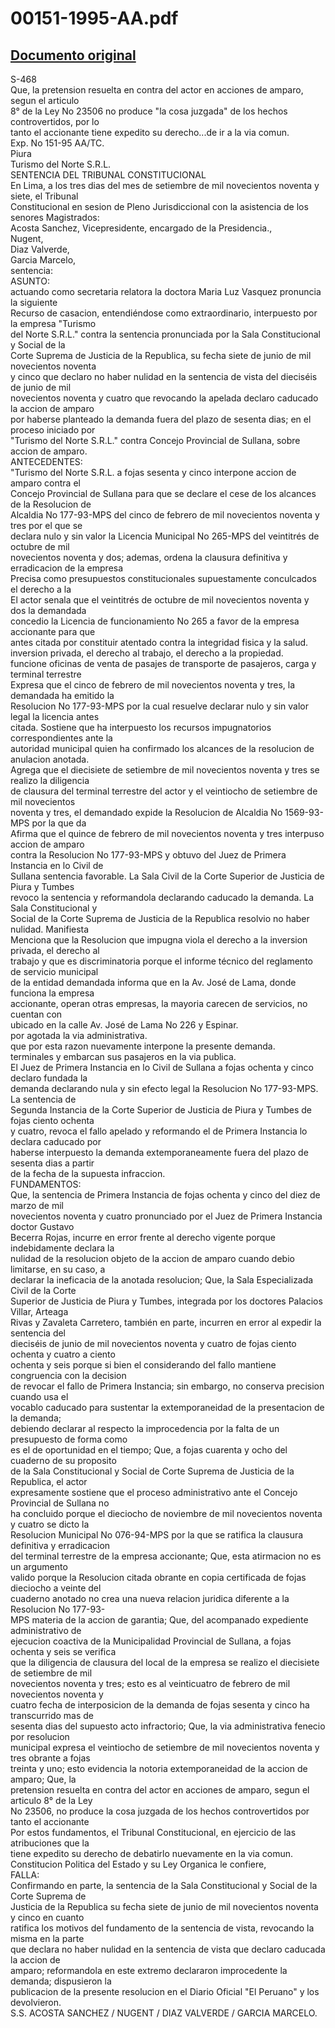 
00151-1995-AA.pdf
=================
  
[Documento original](https://tc.gob.pe/jurisprudencia/1997/00151-1995-AA.pdf)  
---  
S-468  
Que, la pretension resuelta en contra del actor en acciones de amparo, segun el articulo  
8° de la Ley No 23506 no produce "la cosa juzgada" de los hechos controvertidos, por lo  
tanto el accionante tiene expedito su derecho...de ir a la via comun.  
Exp. No 151-95 AA/TC.  
Piura  
Turismo del Norte S.R.L.  
SENTENCIA DEL TRIBUNAL CONSTITUCIONAL  
En Lima, a los tres dias del mes de setiembre de mil novecientos noventa y siete, el Tribunal  
Constitucional en sesion de Pleno Jurisdiccional con la asistencia de los senores Magistrados:  
Acosta Sanchez, Vicepresidente, encargado de la Presidencia.,  
Nugent,  
Diaz Valverde,  
Garcia Marcelo,  
sentencia:  
ASUNTO:  
actuando como secretaria relatora la doctora Maria Luz Vasquez pronuncia la siguiente  
Recurso de casacion, entendiéndose como extraordinario, interpuesto por la empresa "Turismo  
del Norte S.R.L." contra la sentencia pronunciada por la Sala Constitucional y Social de la  
Corte Suprema de Justicia de la Republica, su fecha siete de junio de mil novecientos noventa  
y cinco que declaro no haber nulidad en la sentencia de vista del dieciséis de junio de mil  
novecientos noventa y cuatro que revocando la apelada declaro caducado la accion de amparo  
por haberse planteado la demanda fuera del plazo de sesenta dias; en el proceso iniciado por  
"Turismo del Norte S.R.L." contra Concejo Provincial de Sullana, sobre accion de amparo.  
ANTECEDENTES:  
"Turismo del Norte S.R.L. a fojas sesenta y cinco interpone accion de amparo contra el  
Concejo Provincial de Sullana para que se declare el cese de los alcances de la Resolucion de  
Alcaldia No 177-93-MPS del cinco de febrero de mil novecientos noventa y tres por el que se  
declara nulo y sin valor la Licencia Municipal No 265-MPS del veintitrés de octubre de mil  
novecientos noventa y dos; ademas, ordena la clausura definitiva y erradicacion de la empresa  
Precisa como presupuestos constitucionales supuestamente conculcados el derecho a la  
El actor senala que el veintitrés de octubre de mil novecientos noventa y dos la demandada  
concedio la Licencia de funcionamiento No 265 a favor de la empresa accionante para que  
antes citada por constituir atentado contra la integridad fisica y la salud.  
inversion privada, el derecho al trabajo, el derecho a la propiedad.  
funcione oficinas de venta de pasajes de transporte de pasajeros, carga y terminal terrestre  
Expresa que el cinco de febrero de mil novecientos noventa y tres, la demandada ha emitido la  
Resolucion No 177-93-MPS por la cual resuelve declarar nulo y sin valor legal la licencia antes  
citada. Sostiene que ha interpuesto los recursos impugnatorios correspondientes ante la  
autoridad municipal quien ha confirmado los alcances de la resolucion de anulacion anotada.  
Agrega que el diecisiete de setiembre de mil novecientos noventa y tres se realizo la diligencia  
de clausura del terminal terrestre del actor y el veintiocho de setiembre de mil novecientos  
noventa y tres, el demandado expide la Resolucion de Alcaldia No 1569-93-MPS por la que da  
Afirma que el quince de febrero de mil novecientos noventa y tres interpuso accion de amparo  
contra la Resolucion No 177-93-MPS y obtuvo del Juez de Primera Instancia en lo Civil de  
Sullana sentencia favorable. La Sala Civil de la Corte Superior de Justicia de Piura y Tumbes  
revoco la sentencia y reformandola declarando caducado la demanda. La Sala Constitucional y  
Social de la Corte Suprema de Justicia de la Republica resolvio no haber nulidad. Manifiesta  
Menciona que la Resolucion que impugna viola el derecho a la inversion privada, el derecho al  
trabajo y que es discriminatoria porque el informe técnico del reglamento de servicio municipal  
de la entidad demandada informa que en la Av. José de Lama, donde funciona la empresa  
accionante, operan otras empresas, la mayoria carecen de servicios, no cuentan con  
ubicado en la calle Av. José de Lama No 226 y Espinar.  
por agotada la via administrativa.  
que por esta razon nuevamente interpone la presente demanda.  
terminales y embarcan sus pasajeros en la via publica.  
El Juez de Primera Instancia en lo Civil de Sullana a fojas ochenta y cinco declaro fundada la  
demanda declarando nula y sin efecto legal la Resolucion No 177-93-MPS. La sentencia de  
Segunda Instancia de la Corte Superior de Justicia de Piura y Tumbes de fojas ciento ochenta  
y cuatro, revoca el fallo apelado y reformando el de Primera Instancia lo declara caducado por  
haberse interpuesto la demanda extemporaneamente fuera del plazo de sesenta dias a partir  
de la fecha de la supuesta infraccion.  
FUNDAMENTOS:  
Que, la sentencia de Primera Instancia de fojas ochenta y cinco del diez de marzo de mil  
novecientos noventa y cuatro pronunciado por el Juez de Primera Instancia doctor Gustavo  
Becerra Rojas, incurre en error frente al derecho vigente porque indebidamente declara la  
nulidad de la resolucion objeto de la accion de amparo cuando debio limitarse, en su caso, a  
declarar la ineficacia de la anotada resolucion; Que, la Sala Especializada Civil de la Corte  
Superior de Justicia de Piura y Tumbes, integrada por los doctores Palacios Villar, Arteaga  
Rivas y Zavaleta Carretero, también en parte, incurren en error al expedir la sentencia del  
dieciséis de junio de mil novecientos noventa y cuatro de fojas ciento ochenta y cuatro a ciento  
ochenta y seis porque si bien el considerando del fallo mantiene congruencia con la decision  
de revocar el fallo de Primera Instancia; sin embargo, no conserva precision cuando usa el  
vocablo caducado para sustentar la extemporaneidad de la presentacion de la demanda;  
debiendo declarar al respecto la improcedencia por la falta de un presupuesto de forma como  
es el de oportunidad en el tiempo; Que, a fojas cuarenta y ocho del cuaderno de su proposito  
de la Sala Constitucional y Social de Corte Suprema de Justicia de la Republica, el actor  
expresamente sostiene que el proceso administrativo ante el Concejo Provincial de Sullana no  
ha concluido porque el dieciocho de noviembre de mil novecientos noventa y cuatro se dicto la  
Resolucion Municipal No 076-94-MPS por la que se ratifica la clausura definitiva y erradicacion  
del terminal terrestre de la empresa accionante; Que, esta atirmacion no es un argumento  
valido porque la Resolucion citada obrante en copia certificada de fojas dieciocho a veinte del  
cuaderno anotado no crea una nueva relacion juridica diferente a la Resolucion No 177-93-  
MPS materia de la accion de garantia; Que, del acompanado expediente administrativo de  
ejecucion coactiva de la Municipalidad Provincial de Sullana, a fojas ochenta y seis se verifica  
que la diligencia de clausura del local de la empresa se realizo el diecisiete de setiembre de mil  
novecientos noventa y tres; esto es al veinticuatro de febrero de mil novecientos noventa y  
cuatro fecha de interposicion de la demanda de fojas sesenta y cinco ha transcurrido mas de  
sesenta dias del supuesto acto infractorio; Que, la via administrativa fenecio por resolucion  
municipal expresa el veintiocho de setiembre de mil novecientos noventa y tres obrante a fojas  
treinta y uno; esto evidencia la notoria extemporaneidad de la accion de amparo; Que, la  
pretension resuelta en contra del actor en acciones de amparo, segun el articulo 8° de la Ley  
No 23506, no produce la cosa juzgada de los hechos controvertidos por tanto el accionante  
Por estos fundamentos, el Tribunal Constitucional, en ejercicio de las atribuciones que la  
tiene expedito su derecho de debatirlo nuevamente en la via comun.  
Constitucion Politica del Estado y su Ley Organica le confiere,  
FALLA:  
Confirmando en parte, la sentencia de la Sala Constitucional y Social de la Corte Suprema de  
Justicia de la Republica su fecha siete de junio de mil novecientos noventa y cinco en cuanto  
ratifica los motivos del fundamento de la sentencia de vista, revocando la misma en la parte  
que declara no haber nulidad en la sentencia de vista que declaro caducada la accion de  
amparo; reformandola en este extremo declararon improcedente la demanda; dispusieron la  
publicacion de la presente resolucion en el Diario Oficial "El Peruano" y los devolvieron.  
S.S. ACOSTA SANCHEZ / NUGENT / DIAZ VALVERDE / GARCIA MARCELO.